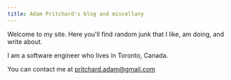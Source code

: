 ```yaml
---
title: Adam Pritchard's blog and miscellany
---
```


Welcome to my site. Here you'll find random junk that I like, am doing, and write about.

I am a software engineer who lives in Toronto, Canada.

You can contact me at [pritchard.adam@gmail.com](mailto:pritchard.adam@gmail.com)
